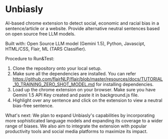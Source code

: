 # Unbiasly
AI-based chrome extension to detect social, economic and racial bias in a sentence/article or a website. Provide alternative neutral sentences based on open source free LLM models.

Built with: 
Open Source LLM model (Gemini 1.5), Python, Javascipt, HTML/CSS, Flair, ML (TARS Classifier).

Procedure to Run&Test:
1. Clone the repository onto your local setup.
2. Make sure all the dependencies are installed. You can refer https://github.com/flairNLP/flair/blob/master/resources/docs/TUTORIAL_10_TRAINING_ZERO_SHOT_MODEL.md for installing dependencies.
3. Load up the chrome extension on your browser. Make sure you have Gemini 1.5 API Key created and paste it in background.js file.
4. Highlight over any sentence and click on the extension to view a neutral bias-free sentence.

What's next:
We plan to expand Unbiasly's capabilities by incorporating more sophisticated language models and expanding its coverage to a wider range of biases. We also aim to integrate the extension with popular productivity tools and social media platforms to maximize its impact.
